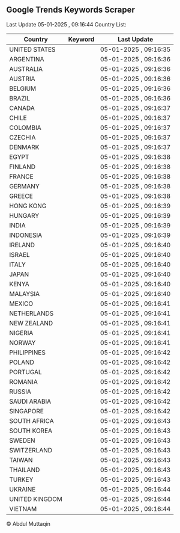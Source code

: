 
## Google Trends Keywords Scraper

Last Update 05-01-2025 , 09:16:44
Country List:

| Country | Keyword | Last Update |
| --- | --- | --- |
| UNITED STATES |  | 05-01-2025 , 09:16:35 |
| ARGENTINA |  | 05-01-2025 , 09:16:36 |
| AUSTRALIA |  | 05-01-2025 , 09:16:36 |
| AUSTRIA |  | 05-01-2025 , 09:16:36 |
| BELGIUM |  | 05-01-2025 , 09:16:36 |
| BRAZIL |  | 05-01-2025 , 09:16:36 |
| CANADA |  | 05-01-2025 , 09:16:37 |
| CHILE |  | 05-01-2025 , 09:16:37 |
| COLOMBIA |  | 05-01-2025 , 09:16:37 |
| CZECHIA |  | 05-01-2025 , 09:16:37 |
| DENMARK |  | 05-01-2025 , 09:16:37 |
| EGYPT |  | 05-01-2025 , 09:16:38 |
| FINLAND |  | 05-01-2025 , 09:16:38 |
| FRANCE |  | 05-01-2025 , 09:16:38 |
| GERMANY |  | 05-01-2025 , 09:16:38 |
| GREECE |  | 05-01-2025 , 09:16:38 |
| HONG KONG |  | 05-01-2025 , 09:16:39 |
| HUNGARY |  | 05-01-2025 , 09:16:39 |
| INDIA |  | 05-01-2025 , 09:16:39 |
| INDONESIA |  | 05-01-2025 , 09:16:39 |
| IRELAND |  | 05-01-2025 , 09:16:40 |
| ISRAEL |  | 05-01-2025 , 09:16:40 |
| ITALY |  | 05-01-2025 , 09:16:40 |
| JAPAN |  | 05-01-2025 , 09:16:40 |
| KENYA |  | 05-01-2025 , 09:16:40 |
| MALAYSIA |  | 05-01-2025 , 09:16:40 |
| MEXICO |  | 05-01-2025 , 09:16:41 |
| NETHERLANDS |  | 05-01-2025 , 09:16:41 |
| NEW ZEALAND |  | 05-01-2025 , 09:16:41 |
| NIGERIA |  | 05-01-2025 , 09:16:41 |
| NORWAY |  | 05-01-2025 , 09:16:41 |
| PHILIPPINES |  | 05-01-2025 , 09:16:42 |
| POLAND |  | 05-01-2025 , 09:16:42 |
| PORTUGAL |  | 05-01-2025 , 09:16:42 |
| ROMANIA |  | 05-01-2025 , 09:16:42 |
| RUSSIA |  | 05-01-2025 , 09:16:42 |
| SAUDI ARABIA |  | 05-01-2025 , 09:16:42 |
| SINGAPORE |  | 05-01-2025 , 09:16:42 |
| SOUTH AFRICA |  | 05-01-2025 , 09:16:43 |
| SOUTH KOREA |  | 05-01-2025 , 09:16:43 |
| SWEDEN |  | 05-01-2025 , 09:16:43 |
| SWITZERLAND |  | 05-01-2025 , 09:16:43 |
| TAIWAN |  | 05-01-2025 , 09:16:43 |
| THAILAND |  | 05-01-2025 , 09:16:43 |
| TURKEY |  | 05-01-2025 , 09:16:43 |
| UKRAINE |  | 05-01-2025 , 09:16:44 |
| UNITED KINGDOM |  | 05-01-2025 , 09:16:44 |
| VIETNAM |  | 05-01-2025 , 09:16:44 |

© Abdul Muttaqin
